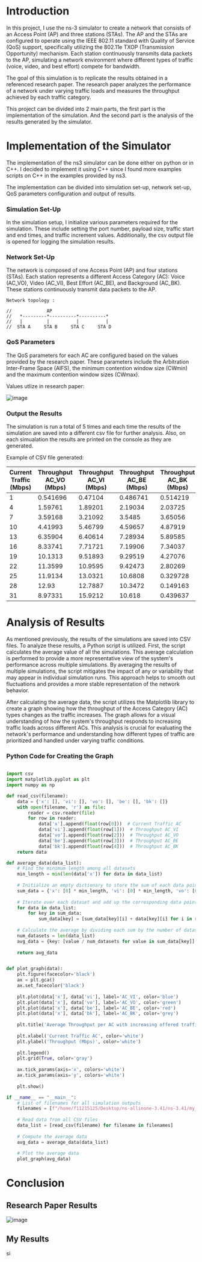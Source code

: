 # Introduction

In this project, I use the ns-3 simulator to create a network that consists of an Access Point (AP) and three stations (STAs). The AP and the STAs are configured to operate using the IEEE 802.11 standard with Quality of Service (QoS) support, specifically utilizing the 802.11e TXOP (Transmission Opportunity) mechanism. Each station continuously transmits data packets to the AP, simulating a network environment where different types of traffic (voice, video, and best effort) compete for bandwidth.

The goal of this simulation is to replicate the results obtained in a referenced research paper. The research paper analyzes the performance of a network under varying traffic loads and measures the throughput achieved by each traffic category. 

This project can be divided into 2 main parts, the first part is the implementation of the simulation. And the second part is the analysis of the results generated by the simulator.


# Implementation of the Simulator

The implementation of the ns3 simulator can be done either on python or in C++. I decided to implement it using C++ since I found more examples scripts on C++ in the examples provided by ns3.

The implementation can be divided into simulation set-up, network set-up, QoS parameters configuration and output of results.

### Simulation Set-Up

In the simulation setup, I initialize various parameters required for the simulation. These include setting the port number, payload size, traffic start and end times, and traffic increment values. Additionally, the csv output file is opened for logging the simulation results.

### Network Set-Up

The network is composed of one Access Point (AP) and four stations (STAs). Each station represents a different Access Category (AC): Voice (AC_VO), Video (AC_VI), Best Effort (AC_BE), and Background (AC_BK). These stations continuously transmit data packets to the AP.

```
Network topology :

//             AP
//   *---------*----------*----------*
//   |         |          |          |        
//  STA A     STA B     STA C     STA D

```

### QoS Parameters 

The QoS parameters for each AC are configured based on the values provided by the research paper. These parameters include the Arbitration Inter-Frame Space (AIFS), the minimum contention window size (CWmin) and the maximum contention window sizes (CWmax).


Values utlize in research paper:

![image](https://github.com/bmw-ece-ntust/multimedia-wireless-network/assets/133529935/f3f01e75-8aca-427e-af0d-c0e3b2eac9d3)

### Output the Results

The simulation is run a total of 5 times and each time the results of the simulation are saved into a different csv file for further analysis. Also, on each simualation the results are printed on the console as they are generated.

Example of CSV file generated:

| Current Traffic (Mbps) | Throughput AC_VO (Mbps) | Throughput AC_VI (Mbps) | Throughput AC_BE (Mbps) | Throughput AC_BK (Mbps) |
|------------------------|-------------------------|-------------------------|-------------------------|-------------------------|
| 1                      | 0.541696                | 0.47104                 | 0.486741                | 0.514219                |
| 4                      | 1.59761                 | 1.89201                 | 2.19034                 | 2.03725                 |
| 7                      | 3.59168                 | 3.21092                 | 3.5485                  | 3.65056                 |
| 10                     | 4.41993                 | 5.46799                 | 4.59657                 | 4.87919                 |
| 13                     | 6.35904                 | 6.40614                 | 7.28934                 | 5.89585                 |
| 16                     | 8.33741                 | 7.71721                 | 7.19906                 | 7.34037                 |
| 19                     | 10.1313                 | 9.51893                 | 9.29519                 | 4.27076                 |
| 22                     | 11.3599                 | 10.9595                 | 9.42473                 | 2.80269                 |
| 25                     | 11.9134                 | 13.0321                 | 10.6808                 | 0.329728                |
| 28                     | 12.93                   | 12.7887                 | 10.3472                 | 0.149163                |
| 31                     | 8.97331                 | 15.9212                 | 10.618                  | 0.439637                |




# Analysis of Results

As mentioned previously, the results of the simulations are saved into CSV files. To analyze these results, a Python script is utilized. First, the script calculates the average value of all the simulations. This average calculation is performed to provide a more representative view of the system's performance across multiple simulations. By averaging the results of multiple simulations, the script mitigates the impact of any or variability that may appear in individual simulation runs. This approach helps to smooth out fluctuations and provides a more stable representation of the network behavior.

After calculating the average data, the script utilizes the Matplotlib library to create a graph showing how the throughput of the Access Category (AC) types changes as the traffic increases. The graph allows for a visual understanding of how the system's throughput responds to increasing traffic loads across different ACs. This analysis is crucial for evaluating the network's performance and understanding how different types of traffic are prioritized and handled under varying traffic conditions.

### Python Code for Creating the Graph

```python

import csv
import matplotlib.pyplot as plt
import numpy as np

def read_csv(filename):
    data = {'x': [], 'vi': [], 'vo': [], 'be': [], 'bk': []}
    with open(filename, 'r') as file:
        reader = csv.reader(file)
        for row in reader:
            data['x'].append(float(row[0]))  # Current Traffic AC
            data['vi'].append(float(row[1]))  # Throughput AC_VI
            data['vo'].append(float(row[2]))  # Throughput AC_VO
            data['be'].append(float(row[3]))  # Throughput AC_BE
            data['bk'].append(float(row[4]))  # Throughput AC_BK
    return data

def average_data(data_list):
    # Find the minimum length among all datasets
    min_length = min(len(data['x']) for data in data_list)
    
    # Initialize an empty dictionary to store the sum of each data point
    sum_data = {'x': [0] * min_length, 'vi': [0] * min_length, 'vo': [0] * min_length, 'be': [0] * min_length, 'bk': [0] * min_length}
    
    # Iterate over each dataset and add up the corresponding data points
    for data in data_list:
        for key in sum_data:
            sum_data[key] = [sum_data[key][i] + data[key][i] for i in range(min_length)]
    
    # Calculate the average by dividing each sum by the number of datasets
    num_datasets = len(data_list)
    avg_data = {key: [value / num_datasets for value in sum_data[key]] for key in sum_data}
    
    return avg_data


def plot_graph(data):
    plt.figure(facecolor='black')
    ax = plt.gca()
    ax.set_facecolor('black')
    
    plt.plot(data['x'], data['vi'], label='AC_VI', color='blue')
    plt.plot(data['x'], data['vo'], label='AC_VO', color='green')
    plt.plot(data['x'], data['be'], label='AC_BE', color='red')
    plt.plot(data['x'], data['bk'], label='AC_BK', color='grey')
    
    plt.title('Average Throughput per AC with increasing offered traffic per AC', color='white')
    
    plt.xlabel('Current Traffic AC', color='white')
    plt.ylabel('Throughput (Mbps)', color='white')
    
    plt.legend()
    plt.grid(True, color='gray')
    
    ax.tick_params(axis='x', colors='white')
    ax.tick_params(axis='y', colors='white')
    
    plt.show()

if __name__ == "__main__":
    # List of filenames for all simulation outputs
    filenames = [f"/home/f11215125/Desktop/ns-allinone-3.41/ns-3.41/my_output/simulation_output_0{i}.csv" for i in range(1, 6)]
    
    # Read data from all CSV files
    data_list = [read_csv(filename) for filename in filenames]
    
    # Compute the average data
    avg_data = average_data(data_list)
    
    # Plot the average data
    plot_graph(avg_data)

```

# Conclusion

## Research Paper Results

![image](https://github.com/bmw-ece-ntust/multimedia-wireless-network/assets/133529935/6ba56e0b-b42c-4cc9-bb04-a1912130eff2)


## My Results

si




